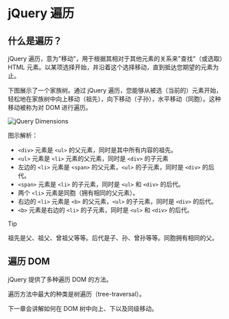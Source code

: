 # jQuery 遍历

## 什么是遍历？

jQuery 遍历，意为"移动"，用于根据其相对于其他元素的关系来"查找"（或选取）HTML 元素。以某项选择开始，并沿着这个选择移动，直到抵达您期望的元素为止。

下图展示了一个家族树。通过 jQuery 遍历，您能够从被选（当前的）元素开始，轻松地在家族树中向上移动（祖先），向下移动（子孙），水平移动（同胞）。这种移动被称为对 DOM 进行遍历。

![jQuery Dimensions](img/img_travtree.png)

图示解析：

- `<div>` 元素是 `<ul>` 的父元素，同时是其中所有内容的祖先。
- `<ul>` 元素是 `<li>` 元素的父元素，同时是 `<div>` 的子元素
- 左边的 `<li>` 元素是 `<span>` 的父元素，`<ul>` 的子元素，同时是 `<div>` 的后代。
- `<span>` 元素是 `<li>` 的子元素，同时是 `<ul>` 和 `<div>` 的后代。
- 两个 `<li>` 元素是同胞（拥有相同的父元素）。
- 右边的 `<li>` 元素是 `<b>` 的父元素，`<ul>` 的子元素，同时是 `<div>` 的后代。
- `<b>` 元素是右边的 `<li>` 的子元素，同时是 `<ul>` 和 `<div>` 的后代。

> [!TIP]
> 祖先是父、祖父、曾祖父等等。后代是子、孙、曾孙等等。同胞拥有相同的父。

## 遍历 DOM

jQuery 提供了多种遍历 DOM 的方法。

遍历方法中最大的种类是树遍历（tree-traversal）。

下一章会讲解如何在 DOM 树中向上、下以及同级移动。